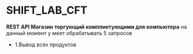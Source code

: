 # SHIFT_LAB_CFT
**REST API Магазин торгующий компликтующими для компьютера**
на данный момент у меет обрабатывать 5 запросов
- 1.Вывод всех продуктов
